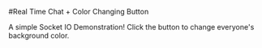#Real Time Chat + Color Changing Button

A simple Socket IO Demonstration!  Click the button to change everyone's background color.